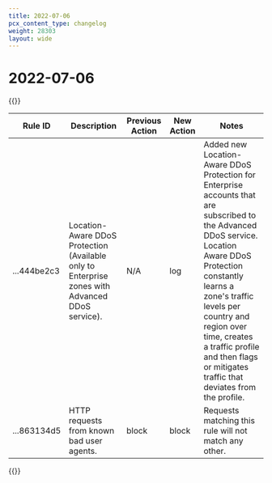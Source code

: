```yaml
---
title: 2022-07-06
pcx_content_type: changelog
weight: 28303
layout: wide
---
```


# 2022-07-06

{{<table-wrap>}}
<table style="width: 100%">
  <thead>
    <tr>
      <th>Rule ID</th>
      <th>Description</th>
      <th>Previous Action</th>
      <th>New Action</th>
      <th>Notes</th>
    </tr>
  </thead>
  <tbody>
    <tr>
      <td>...444be2c3</td>
      <td>Location-Aware DDoS Protection (Available only to Enterprise zones with Advanced DDoS service).</td>
      <td>N/A</td>
      <td>log</td>
      <td>Added new Location-Aware DDoS Protection for Enterprise accounts that are
subscribed to the Advanced DDoS service. Location Aware DDoS Protection
constantly learns a zone's traffic levels per country and region over time,
creates a traffic profile and then flags or mitigates traffic that deviates
from the profile.</td>
    </tr>
<tr>
      <td>...863134d5</td>
      <td>HTTP requests from known bad user agents.</td>
      <td>block</td>
      <td>block</td>
      <td>Requests matching this rule will not match any other.</td>
    </tr>
  </tbody>
</table>
{{</table-wrap>}}